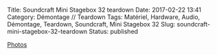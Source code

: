 Title: Soundcraft Mini Stagebox 32 teardown
Date: 2017-02-22 13:41
Category: Démontage // Teardown
Tags: Matériel, Hardware, Audio, Démontage, Teardown, Soundcraft, Mini Stagebox 32
Slug: soundcraft-mini-stagebox-32-teardown
Status: published

[Photos](https://goo.gl/photos/RSBvgF3QeyKjba1c9)
